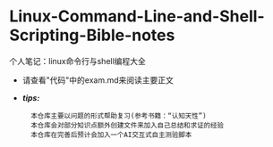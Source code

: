 # Linux-Command-Line-and-Shell-Scripting-Bible-notes
个人笔记：linux命令行与shell编程大全
* 请查看"代码"中的exam.md来阅读主要正文
* ***tips:***


        本仓库主要以问题的形式帮助复习(参考书籍：“认知天性”)
        本仓库会对部分知识点额外创建文件来加入自己总结和求证的经验
        本仓库在完善后预计会加入一个AI交互式自主测验脚本
